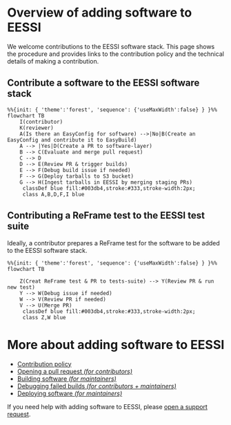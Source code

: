# Overview of adding software to EESSI

We welcome contributions to the EESSI software stack. This page shows the procedure and provides links to the contribution policy and the technical details of making a contribution. 

## Contribute a software to the EESSI software stack

```mermaid
%%{init: { 'theme':'forest', 'sequence': {'useMaxWidth':false} } }%%
flowchart TB
    I(contributor)  
    K(reviewer)
    A(Is there an EasyConfig for software) -->|No|B(Create an EasyConfig and contribute it to EasyBuild)
    A --> |Yes|D(Create a PR to software-layer)
    B --> C(Evaluate and merge pull request)
    C --> D
    D --> E(Review PR & trigger builds)
    E --> F(Debug build issue if needed)
    F --> G(Deploy tarballs to S3 bucket)
    G --> H(Ingest tarballs in EESSI by merging staging PRs)
     classDef blue fill:#003db4,stroke:#333,stroke-width:2px;
     class A,B,D,F,I blue
```


## Contributing a ReFrame test to the EESSI test suite

Ideally, a contributor prepares a ReFrame test for the software to be added to the EESSI software stack. 

```mermaid
%%{init: { 'theme':'forest', 'sequence': {'useMaxWidth':false} } }%%
flowchart TB

    Z(Creat ReFrame test & PR to tests-suite) --> Y(Review PR & run new test)
    Y --> W(Debug issue if needed) 
    W --> V(Review PR if needed)
    V --> U(Merge PR)
     classDef blue fill:#003db4,stroke:#333,stroke-width:2px;
     class Z,W blue
```



# More about adding software to EESSI

* [Contribution policy](contribution_policy.md)
* [Opening a pull request *(for contributors)*](opening_pr.md)
* [Building software *(for maintainers)*](building_software.md)
* [Debugging failed builds *(for contributors + maintainers)*](debugging_failed_builds.md)
* [Deploying software *(for maintainers)*](deploying_software.md)

If you need help with adding software to EESSI, please [open a support request](../support.md).
